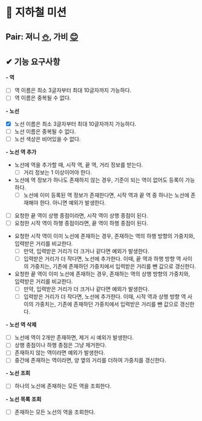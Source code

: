 # 🚊 지하철 미션

## Pair: 져니 [⛄️](http://github.com/cl8d), 가비 [😊](https://github.com/iamjooon2)

## ✔ 기능 요구사항
**- 역**
  - [ ] 역 이름은 최소 3글자부터 최대 10글자까지 가능하다.
  - [ ] 역 이름은 중복될 수 없다.

**- 노선**
  - [x] 노선 이름은 최소 3글자부터 최대 10글자까지 가능하다.
  - [ ] 노선 이름은 중복될 수 없다.
  - [ ] 노선 색상은 비어있을 수 없다.

**- 노선 역 추가**
  - 노선에 역을 추가할 때, 시작 역, 끝 역, 거리 정보를 받는다.
    - [ ] 거리 정보는 1 이상이어야 한다. 
  - 노선에 역 정보가 하나도 존재하지 않는 경우, 기준이 되는 역이 없어도 등록이 가능하다.
    - [ ] 노선에 이미 등록된 역 정보가 존재한다면, 시작 역과 끝 역 중 하나는 노선에 존재해야 한다. 아니면 예외가 발생한다.
  - [ ] 요청한 끝 역이 상행 종점이라면, 시작 역이 상행 종점이 된다.
  - [ ] 요청한 시작 역이 하행 종점이라면, 끝 역이 하행 종점이 된다.
  - 요청한 시작 역이 이미 노선에 존재하는 경우, 존재하는 역의 하행 방향의 가중치와, 입력받은 거리를 비교한다.
    - [ ] 만약, 입력받은 거리가 더 크거나 같다면 예외가 발생한다.
    - [ ] 입력받은 거리가 더 작다면, 노선에 추가한다. 이때, 끝 역과 하행 방향 역 사이의 가중치는, 기존에 존재하던 가중치에서 입력받은 거리를 뺀 값으로 갱신한다.
  - 요청한 끝 역이 이미 노선에 존재하는 경우, 존재하는 역의 상행 방향의 가중치와, 입력받은 거리를 비교한다.
    - [ ] 만약, 입력받은 거리가 더 크거나 같다면 예외가 발생한다.
    - [ ] 입력받은 거리가 더 작다면, 노선에 추가한다. 이때, 시작 역과 상행 방향 역 사이의 가중치는, 기존에 존재하던 가중치에서 입력받은 거리를 뺀 값으로 갱신한다.

**-  노선 역 삭제**
  - [ ] 노선에 역이 2개만 존재하면, 제거 시 예외가 발생한다.
  - [ ] 상행 종점이나 하행 종점은 그냥 제거한다.
  - [ ] 존재하지 않는 역이라면 예외가 발생한다.
  - [ ] 중간에 존재하는 역이라면, 양 옆의 거리를 더하여 가중치를 갱신한다.

**-  노선 조회**
  - [ ] 하나의 노선에 존재하는 모든 역을 조회한다.

**-  노선 목록 조회**
  - [ ] 존재하는 모든 노선의 역을 조회한다.

